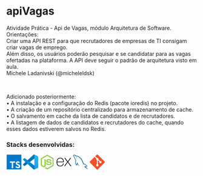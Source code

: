 # apiVagas

<p>Atividade Prática - Api de Vagas, módulo Arquitetura de Software.<br>
   Orientações:<br>
   Criar uma API REST para que recrutadores de empresas de TI consigam criar vagas de emprego.<br>
   Além disso, os usuários poderão pesquisar e se candidatar para as vagas ofertadas na plataforma. A API deve seguir o padrão de arquitetura visto em aula.<br>
   Michele Ladanivski (@micheleldsk)</p>
<br>
<p>Adicionado posteriormente:<br>
• A instalação e a configuração do Redis (pacote ioredis) no projeto.<br>
• A criação de um repositório centralizado para armazenamento de cache.<br>
• O salvamento em cache da lista de candidatos e de recrutadores.<br>
• A listagem de dados de candidatos e recrutadores do cache, quando esses dados estiverem salvos no Redis.</p>

<h3>Stacks desenvolvidas:</h3>
<div style="display: inline_block" align="">
    <img align="center" alt="" height="40em" width="40em" src="https://raw.githubusercontent.com/devicons/devicon/master/icons/typescript/typescript-plain.svg">
    <img align="center" alt="" height="40em" width="40em" src="https://raw.githubusercontent.com/devicons/devicon/master/icons/vscode/vscode-original.svg">
    <img align="center" alt="" height="40em" width="40em" src="https://raw.githubusercontent.com/devicons/devicon/master/icons/nodejs/nodejs-original.svg">
    <img align="center" alt="" height="40em" width="40em" src="https://raw.githubusercontent.com/devicons/devicon/master/icons/express/express-original.svg">
    <img align="center" alt="" height="40em" width="40em" src="https://raw.githubusercontent.com/devicons/devicon/master/icons/mysql/mysql-original.svg">
    <img align="center" alt="" height="40em" width="40em" src="https://raw.githubusercontent.com/devicons/devicon/master/icons/git/git-original.svg">




